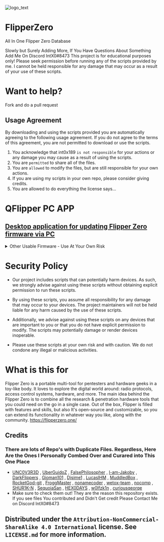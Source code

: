 ![logo_text](https://user-images.githubusercontent.com/106865493/172037549-3e7167a0-ceb1-45ee-bd4b-549057f21adb.svg)
# FlipperZero
All In One Flipper Zero Database

Slowly but Surely Adding More, If You Have Questions About Something Add Me On Discord IntX0#8473
This project is for educational purposes only! Please seek permission before running any of the scripts provided by me. I cannot be held responsible for any damage that may occur as a result of your use of these scripts.
# Want to help?
Fork and do a pull request

## Usage Agreement

By downloading and using the scripts provided you are automatically agreeing to the following usage agreement. If you do not agree to the terms of this agreement, you are not permitted to download or use the scripts.

1. You acknowledge that int0x189 ``is not responsible`` for your actions or any damage you may cause as a result of using the scripts.
2. You are ``permitted`` to share all of the files.
3. You are ``allowed`` to modify the files, but are still responsible for your own actions.
4. If you are using my scripts in your own repo, please consider giving credits.
5. You are allowed to do everything the license says...

# QFlipper PC APP
## [Desktop application for updating Flipper Zero firmware via PC](https://flipperzero.one/update)

<details><summary>Other Usable Firmware - Use At Your Own Risk</summary>
 Unleashed firmware - By Eng1n33r https://github.com/Eng1n33r/flipperzero-firmware/blob/dev/ReadMe.md
 
 flipperzero-firmware-wPlugins - By RogueMaster https://github.com/RogueMaster/flipperzero-firmware-wPlugins/blob/unleashed/README.md
 
 flipperzero-firmware - By wetox-team https://github.com/wetox-team/flipperzero-firmware/blob/dev/ReadMe.md
 
 flipperzero-firmware - By MuddledBox https://github.com/MuddledBox/flipperzero-firmware/blob/dev/ReadMe.md
 
 flipperzero-firmware - By v1nc https://github.com/v1nc/flipperzero-firmware/blob/dev/ReadMe.md
</details>

# Security Policy

- Our project includes scripts that can potentially harm devices. As such, we strongly advise against using these scripts without obtaining explicit permission to run these scripts.

- By using these scripts, you assume all responsibility for any damage that may occur to your devices. The project maintainers will not be held liable for any harm caused by the use of these scripts.

- Additionally, we advise against using these scripts on any devices that are important to you or that you do not have explicit permission to modify. The scripts may potentially damage or render devices inoperable.

- Please use these scripts at your own risk and with caution. We do not condone any illegal or malicious activities.

# What is this for
Flipper Zero is a portable multi-tool for pentesters and hardware geeks in a toy-like body. It loves to explore the digital world around: radio protocols, access control systems, hardware, and more. The main idea behind the Flipper Zero is to combine all the research & penetration hardware tools that you could need on the go in a single case. Out of the box, Flipper is filled with features and skills, but also It's open-source and customizable, so you can extend its functionality in whatever way you like, along with the community.
https://flipperzero.one/
## Credits
### There are lots of Repo's with Duplicate Files. Regardless, Here Are the Ones I Personally Combed Over and Curared into This One Place
* [UNC0V3R3D] , [UberGuidoZ] , [FalsePhilosopher] , [I-am-Jakoby] , [DarkFlippers] , [Gioman101] , [Djsime1] , [LucasIHM] , [MuddledBox] , [RocketGod-git] , [FroggMaster] , [nonamecoder] , [wetox-team] , [nocomp] , [SHUR1K-N] , [SequoiaSan] , [HEX0DAYS] , [w0lfzk1n] , [curiousqeorqe]
* Make sure to check them out! They are the reason this repository exists. If you see files You contributed and Didn't Get credit Please Contact Me on Discord IntX0#8473

[UNC0V3R3D]: https://github.com/UNC0V3R3D/Flipper_Zero-BadUsb
[UberGuidoZ]: https://github.com/UberGuidoZ
[FalsePhilosopher]: https://github.com/FalsePhilosopher
[I-am-Jakoby]: https://github.com/I-Am-Jakoby
[DarkFlippers]: https://github.com/DarkFlippers/unleashed-firmware
[Gioman101]: https://github.com/Gioman101/FlipperAmiibo
[Djsime1]: https://github.com/djsime1/awesome-flipperzero
[LucasIHM]: https://github.com/Lucaslhm/Flipper-IRDB
[MuddledBox]: https://github.com/MuddledBox/FlipperZeroSub-GHz
[RocketGod-git]: https://github.com/RocketGod-git/Flipper_Zero
[FroggMaster]: https://github.com/FroggMaster/FlipperZero
[nonamecoder]: https://github.com/nonamecoder/FlipperZeroHondaFirmware
[wetox-team]: https://github.com/wetox-team/flipperzero-goodies
[nocomp]: https://github.com/nocomp/Flipper_Zero_Badusb_hack5_payloads
[SHUR1K-N]: https://github.com/SHUR1K-N/Flipper-Zero-Sub-GHz-Jamming-Files
[SequoiaSan]: https://github.com/SequoiaSan/FlipperZero-WiFi-Scanner_Module
[HEX0DAYS]: https://github.com/HEX0DAYS/FlipperZero-PWNDTOOLS
[w0lfzk1n]: https://github.com/w0lfzk1n/Flipper-Zero-NFC-Trolls
[curiousqeorqe]: https://github.com/curiousqeorqe/FlipperZeroDB




## Distributed under the `Attribution-NonCommercial-ShareAlike 4.0 International` license. See `LICENSE.md` for more information.


